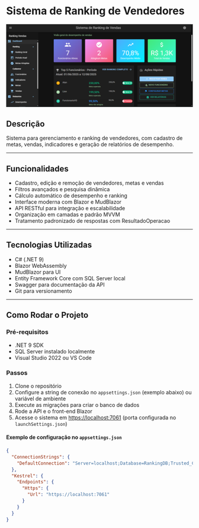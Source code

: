 # Sistema de Ranking de Vendedores

![Capa do Projeto](RankingVendedores/imagemSistema.png)

## Descrição

Sistema para gerenciamento e ranking de vendedores, com cadastro de metas, vendas, indicadores e geração de relatórios de desempenho.

---

## Funcionalidades

- Cadastro, edição e remoção de vendedores, metas e vendas  
- Filtros avançados e pesquisa dinâmica  
- Cálculo automático de desempenho e ranking  
- Interface moderna com Blazor e MudBlazor  
- API RESTful para integração e escalabilidade  
- Organização em camadas e padrão MVVM  
- Tratamento padronizado de respostas com ResultadoOperacao  

---

## Tecnologias Utilizadas

- C# (.NET 9)  
- Blazor WebAssembly  
- MudBlazor para UI  
- Entity Framework Core com SQL Server local  
- Swagger para documentação da API  
- Git para versionamento  

---

## Como Rodar o Projeto

### Pré-requisitos

- .NET 9 SDK  
- SQL Server instalado localmente  
- Visual Studio 2022 ou VS Code  

### Passos

1. Clone o repositório  
2. Configure a string de conexão no `appsettings.json` (exemplo abaixo) ou variável de ambiente  
3. Execute as migrações para criar o banco de dados  
4. Rode a API e o front-end Blazor  
5. Acesse o sistema em [https://localhost:7061](https://localhost:7061) (porta configurada no `launchSettings.json`)  

#### Exemplo de configuração no `appsettings.json`

```json
{
  "ConnectionStrings": {
    "DefaultConnection": "Server=localhost;Database=RankingDB;Trusted_Connection=True;MultipleActiveResultSets=true"
  },
  "Kestrel": {
    "Endpoints": {
      "Https": {
        "Url": "https://localhost:7061"
      }
    }
  }
}
